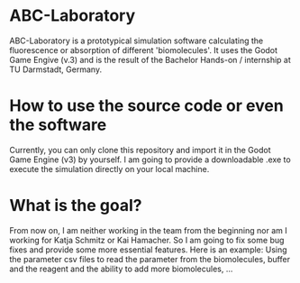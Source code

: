 # ABC-Laboratory
ABC-Laboratory is a prototypical simulation software calculating the fluorescence or absorption of different 'biomolecules'. 
It uses the Godot Game Engive (v.3) and is the result of the Bachelor Hands-on / internship at TU Darmstadt, Germany.

# How to use the source code or even the software
Currently, you can only clone this repository and import it in the Godot Game Engine (v3) by yourself. I am going to provide a downloadable
.exe to execute the simulation directly on your local machine.

# What is the goal?
From now on, I am neither working in the team from the beginning nor am I working for Katja Schmitz or Kai Hamacher.
So I am going to fix some bug fixes and provide some more essential features. 
Here is an example: 
Using the parameter csv files to read the parameter from the biomolecules, buffer and the reagent and the ability to add more biomolecules, ...
